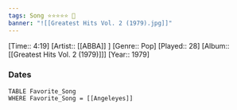 ```yaml
---
tags: Song ⭐⭐⭐⭐⭐ 💛
banner: "![[Greatest Hits Vol. 2 (1979).jpg]]"
---
```

[Time:: 4:19]
[Artist:: [[ABBA]] ]
[Genre:: Pop]
[Played:: 28]
[Album:: [[Greatest Hits Vol. 2 (1979)]]]
[Year:: 1979]
### Dates
````dataview
TABLE Favorite_Song
WHERE Favorite_Song = [[Angeleyes]]
````